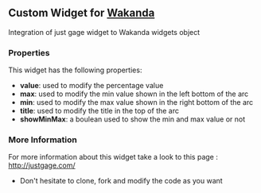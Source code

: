 ## Custom Widget for [Wakanda](http://wakanda.org)
Integration of just gage widget to Wakanda widgets object 

### Properties
This widget has the following properties:

* __value__: used to modify the percentage value 
* __max__: used to modify the min value shown in the left bottom of the arc
* __min__: used to modify the max value shown in the right bottom of the arc
* __title__: used to modify the title in the top of the arc
* __showMinMax__: a boulean used to show the min and max value or not

### More Information
For more information about this widget take a look to this page : http://justgage.com/

* Don't hesitate to clone, fork and modify the code as you want 
